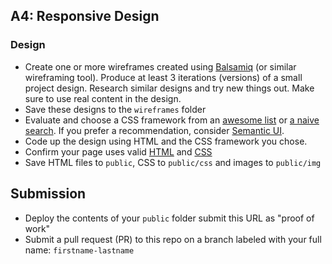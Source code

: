 ## A4: Responsive Design

### Design

- Create one or more wireframes created using [Balsamiq](https://balsamiq.com/) (or similar wireframing tool).  Produce at least 3 iterations (versions) of a small project design. Research similar designs and try new things out. Make sure to use real content in the design.
- Save these designs to the `wireframes` folder
- Evaluate and choose a CSS framework from an [awesome list](https://project-awesome.org/troxler/awesome-css-frameworks) or [a naive search](https://www.google.com/search?q=css+framework).  If you prefer a recommendation, consider [Semantic UI](http://semantic-ui.com).
- Code up the design using HTML and the CSS framework you chose.
- Confirm your page uses valid [HTML](https://validator.w3.org/) and [CSS](https://jigsaw.w3.org/css-validator/)
- Save HTML files to `public`, CSS to `public/css` and images to `public/img`

## Submission
- Deploy the contents of your `public` folder submit this URL as "proof of work"
- Submit a pull request (PR) to this repo on a branch labeled with your full name: `firstname-lastname`

